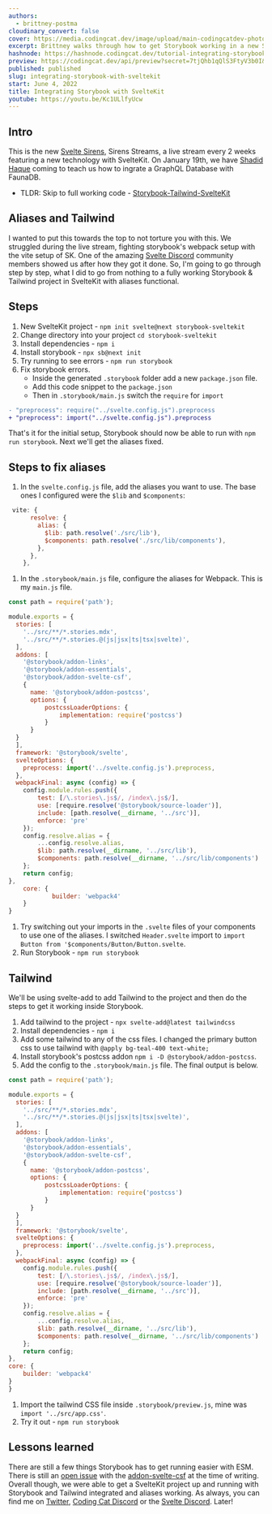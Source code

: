 ```yaml
---
authors:
  - brittney-postma
cloudinary_convert: false
cover: https://media.codingcat.dev/image/upload/main-codingcatdev-photo/Storybook.jpg
excerpt: Brittney walks through how to get Storybook working in a new SvelteKit project.
hashnode: https://hashnode.codingcat.dev/tutorial-integrating-storybook-with-sveltekit
preview: https://codingcat.dev/api/preview?secret=7tjQhb1qQlS3FtyV3b0I&selectionType=tutorial&selectionSlug=integrating-storybook-with-sveltekit&_id=d62f77b86e45401999c1c60f6a0ec2bc
published: published
slug: integrating-storybook-with-sveltekit
start: June 4, 2022
title: Integrating Storybook with SvelteKit
youtube: https://youtu.be/Kc1ULlfyUcw
---
```

## Intro

This is the new [Svelte Sirens](https://codingcat.dev/tutorial/sveltesirens.dev), Sirens Streams, a live stream every 2 weeks featuring a new technology with SvelteKit. On January 19th, we have [Shadid Haque](https://twitter.com/HaqueShadid) coming to teach us how to ingrate a GraphQL Database with FaunaDB.

- TLDR: Skip to full working code - [Storybook-Tailwind-SvelteKit](https://github.com/brittneypostma/storybook-sveltekit)

## Aliases and Tailwind

I wanted to put this towards the top to not torture you with this. We struggled during the live stream, fighting storybook's webpack setup with the vite setup of SK. One of the amazing [Svelte Discord](https://svelte.dev/chat) community members showed us after how they got it done. So, I'm going to go through step by step, what I did to go from nothing to a fully working Storybook & Tailwind project in SvelteKit with aliases functional.

## Steps

1. New SvelteKit project - `npm init svelte@next storybook-sveltekit`
2. Change directory into your project `cd storybook-sveltekit`
3. Install dependencies - `npm i`
4. Install storybook - `npx sb@next init`
5. Try running to see errors - `npm run storybook`
6. Fix storybook errors.   
    - Inside the generated `.storybook` folder add a new `package.json` file.
    - Add this code snippet to the `package.json`
    - Then in `.storybook/main.js` switch the `require` for `import`

```diff
- "preprocess": require("../svelte.config.js").preprocess
+ "preprocess": import("../svelte.config.js").preprocess
```

That's it for the initial setup, Storybook should now be able to run with `npm run storybook`. Next we'll get the aliases fixed.

## Steps to fix aliases

1. In the `svelte.config.js` file, add the aliases you want to use. The base ones I configured were the `$lib` and `$components`:

```jsx
 vite: {
      resolve: {
        alias: {
          $lib: path.resolve('./src/lib'),
          $components: path.resolve('./src/lib/components'),
        },
      },
    },

```

1. In the `.storybook/main.js` file, configure the aliases for Webpack. This is my `main.js` file.

```jsx
const path = require('path');

module.exports = {
  stories: [
    '../src/**/*.stories.mdx',
    '../src/**/*.stories.@(js|jsx|ts|tsx|svelte)',
  ],
  addons: [
    '@storybook/addon-links',
    '@storybook/addon-essentials',
    '@storybook/addon-svelte-csf',
    {
      name: '@storybook/addon-postcss',
      options: {
          postcssLoaderOptions: {
              implementation: require('postcss')
          }
      }
  }
  ],
  framework: '@storybook/svelte',
  svelteOptions: {
    preprocess: import('../svelte.config.js').preprocess,
  },
  webpackFinal: async (config) => {
    config.module.rules.push({
        test: [/\.stories\.js$/, /index\.js$/],
        use: [require.resolve('@storybook/source-loader')],
        include: [path.resolve(__dirname, '../src')],
        enforce: 'pre'
    });
    config.resolve.alias = {
        ...config.resolve.alias,
        $lib: path.resolve(__dirname, '../src/lib'),
        $components: path.resolve(__dirname, '../src/lib/components')
    };
    return config;
},
	core: {
			builder: 'webpack4'
	}
}

```

1. Try switching out your imports in the `.svelte` files of your components to use one of the aliases. I switched `Header.svelte` import to `import Button from '$components/Button/Button.svelte`.
2. Run Storybook - `npm run storybook`

## Tailwind

We'll be using svelte-add to add Tailwind to the project and then do the steps to get it working inside Storybook.

1. Add tailwind to the project - `npx svelte-add@latest tailwindcss`
2. Install dependencies - `npm i`
3. Add some tailwind to any of the css files. I changed the primary button css to use tailwind with `@apply bg-teal-400 text-white;`
4. Install storybook's postcss addon `npm i -D @storybook/addon-postcss`.
5. Add the config to the `.storybook/main.js` file. The final output is below.

```jsx
const path = require('path');

module.exports = {
  stories: [
    '../src/**/*.stories.mdx',
    '../src/**/*.stories.@(js|jsx|ts|tsx|svelte)',
  ],
  addons: [
    '@storybook/addon-links',
    '@storybook/addon-essentials',
    '@storybook/addon-svelte-csf',
    {
      name: '@storybook/addon-postcss',
      options: {
          postcssLoaderOptions: {
              implementation: require('postcss')
          }
      }
  }
  ],
  framework: '@storybook/svelte',
  svelteOptions: {
    preprocess: import('../svelte.config.js').preprocess,
  },
  webpackFinal: async (config) => {
    config.module.rules.push({
        test: [/\.stories\.js$/, /index\.js$/],
        use: [require.resolve('@storybook/source-loader')],
        include: [path.resolve(__dirname, '../src')],
        enforce: 'pre'
    });
    config.resolve.alias = {
        ...config.resolve.alias,
        $lib: path.resolve(__dirname, '../src/lib'),
        $components: path.resolve(__dirname, '../src/lib/components')
    };
    return config;
},
core: {
    builder: 'webpack4'
}
}

```

1. Import the tailwind CSS file inside `.storybook/preview.js`, mine was `import '../src/app.css'`.
2. Try it out - `npm run storybook`

## Lessons learned

There are still a few things Storybook has to get running easier with ESM. There is still an [open issue](https://github.com/storybookjs/addon-svelte-csf/issues/37) with the [addon-svelte-csf](https://github.com/storybookjs/addon-svelte-csf) at the time of writing. Overall though, we were able to get a SvelteKit project up and running with Storybook and Tailwind integrated and aliases working. As always, you can find me on [Twitter](https://twitter.com/BrittneyPostma), [Coding Cat Discord](https://discord.gg/kGYAaAKZQf) or the [Svelte Discord](https://svelte.dev/chat). Later!